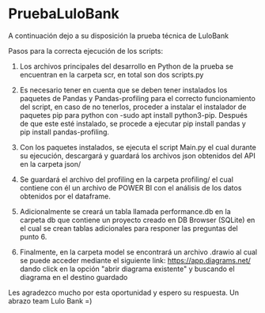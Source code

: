 # PruebaLuloBank
A continuación dejo a su disposición la prueba técnica de LuloBank


Pasos para la correcta ejecución de los scripts:

1. Los archivos principales del desarrollo en Python de la prueba se encuentran en la carpeta scr, en total son dos scripts.py
2. Es necesario tener en cuenta que se deben tener instalados los paquetes de Pandas y Pandas-profiling para el correcto funcionamiento del script, en caso de no tenerlos,
   proceder a instalar el instalador de paquetes pip para python con -sudo apt install python3-pip. Después de que este esté instalado, se procede a ejecutar
   pip install pandas y pip install pandas-profiling.
3. Con los paquetes instalados, se ejecuta el script Main.py el cual durante su ejecución, descargará y guardará los archivos json obtenidos del API en la carpeta json/
4. Se guardará el archivo del profiling en la carpeta profiling/ el cual contiene con él un archivo de POWER BI con el análisis de los datos obtenidos por el dataframe.
5. Adicionalmente se creará un tabla llamada performance.db en la carpeta db que contiene un proyecto creado en DB Browser (SQLite) en el cual se crean tablas adicionales para responer las preguntas del punto 6.

6. Finalmente, en la carpeta model se encontrará un archivo .drawio al cual se puede acceder mediante el siguiente link: https://app.diagrams.net/ dando click en la opción "abrir diagrama existente" y buscando el diagrama en el destino guardado
 

Les agradezco mucho por esta oportunidad y espero su respuesta. Un abrazo team Lulo Bank =)
